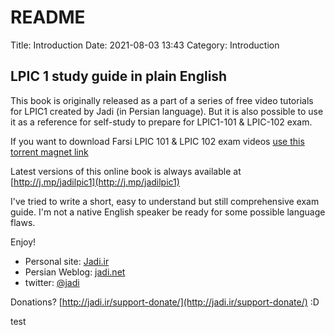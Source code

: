 # README

Title: Introduction Date: 2021-08-03 13:43 Category: Introduction

## LPIC 1 study guide in plain English

This book is originally released as a part of a series of free video tutorials for LPIC1 created by Jadi \(in Persian language\). But it is also possible to use it as a reference for self-study to prepare for LPIC1-101 & LPIC-102 exam.

If you want to download Farsi LPIC 101 & LPIC 102 exam videos [use this torrent magnet link](magnet:?xt=urn:btih:e003aba9b19bee27dab9085f79afb4ed88d856b2&dn=Jadi-net-LPIC1-Exam101and102-version1.0-July2016&tr=udp%3a%2f%2fdenis.stalker.h3q.com%3a6969%2fannounce&tr=http%3a%2f%2fopen.tracker.thepiratebay.org%2fannounce&tr=http%3a%2f%2fdenis.stalker.h3q.com%3a6969%2fannounce&tr=http%3a%2f%2fwww.sumotracker.com%2fannounce&tr=http%3a%2f%2fwww.torrent-downloads.to%3a2710%2fannounce)

Latest versions of this online book is always available at [http://j.mp/jadilpic1](http://j.mp/jadilpic1)

I've tried to write a short, easy to understand but still comprehensive exam guide. I'm not a native English speaker be ready for some possible language flaws.

Enjoy!

* Personal site: [Jadi.ir](http://jadi.ir)
* Persian Weblog: [jadi.net](http://jadi.net)
* twitter: [@jadi](http://twitter.com/jadi)

Donations? [http://jadi.ir/support-donate/](http://jadi.ir/support-donate/) :D

test
